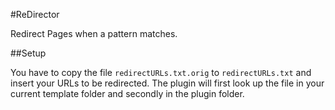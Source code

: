 #ReDirector


Redirect Pages when a pattern matches.

##Setup

You have to copy the file `redirectURLs.txt.orig` to `redirectURLs.txt` and insert your URLs to be redirected. The plugin will first look up the file in your current template folder and secondly in the plugin folder.
